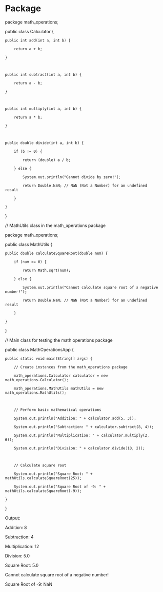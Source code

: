 # Package
package math_operations;



public class Calculator {

    public int add(int a, int b) {

        return a + b;

    }



    public int subtract(int a, int b) {

        return a - b;

    }



    public int multiply(int a, int b) {

        return a * b;

    }



    public double divide(int a, int b) {

        if (b != 0) {

            return (double) a / b;

        } else {

            System.out.println("Cannot divide by zero!");

            return Double.NaN; // NaN (Not a Number) for an undefined result

        }

    }

}



// MathUtils class in the math_operations package

package math_operations;



public class MathUtils {

    public double calculateSquareRoot(double num) {

        if (num >= 0) {

            return Math.sqrt(num);

        } else {

            System.out.println("Cannot calculate square root of a negative number!");

            return Double.NaN; // NaN (Not a Number) for an undefined result

        }

    }

}



// Main class for testing the math operations package

public class MathOperationsApp {

    public static void main(String[] args) {

        // Create instances from the math_operations package

        math_operations.Calculator calculator = new math_operations.Calculator();

        math_operations.MathUtils mathUtils = new math_operations.MathUtils();



        // Perform basic mathematical operations

        System.out.println("Addition: " + calculator.add(5, 3));

        System.out.println("Subtraction: " + calculator.subtract(8, 4));

        System.out.println("Multiplication: " + calculator.multiply(2, 6));

        System.out.println("Division: " + calculator.divide(10, 2));



        // Calculate square root

        System.out.println("Square Root: " + mathUtils.calculateSquareRoot(25));

        System.out.println("Square Root of -9: " + mathUtils.calculateSquareRoot(-9));

    }

}



Output:



Addition: 8

Subtraction: 4

Multiplication: 12

Division: 5.0

Square Root: 5.0

Cannot calculate square root of a negative number!

Square Root of -9: NaN

